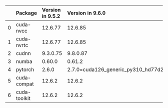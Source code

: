 <!-- markdown-link-check-disable -->

|    | Package      | Version in 9.5.2   | Version in 9.6.0                         | Status   |
|---:|:-------------|:-------------------|:-----------------------------------------|:---------|
|  0 | cuda-nvcc    | 12.6.77            | 12.6.85                                  | UPDATED  |
|  1 | cuda-nvrtc   | 12.6.77            | 12.6.85                                  | UPDATED  |
|  2 | cudnn        | 9.3.0.75           | 9.8.0.87                                 | UPDATED  |
|  3 | numba        | 0.60.0             | 0.61.2                                   | UPDATED  |
|  4 | pytorch      | 2.6.0              | 2.7.0=cuda126_generic_py310_hd77d226_200 | UPDATED  |
|  5 | cuda-compat  | 12.6.2             | 12.6.2                                   |          |
|  6 | cuda-toolkit | 12.6.2             | 12.6.2                                   |          |